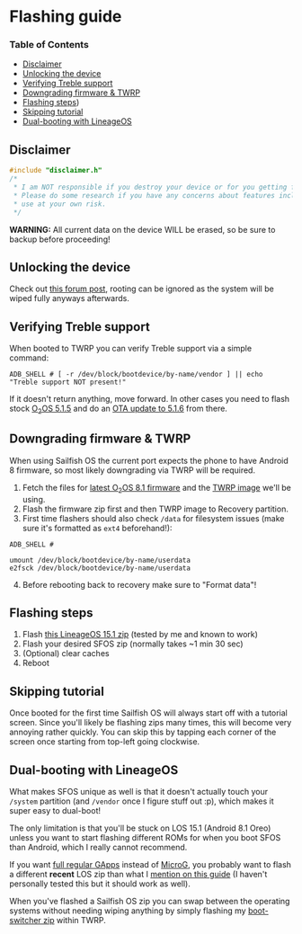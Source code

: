 # Flashing guide

### Table of Contents
* [Disclaimer](#disclaimer)
* [Unlocking the device](#unlocking-the-device)
* [Verifying Treble support](#verifying-treble-support)
* [Downgrading firmware & TWRP](#downgrading-firmware-twrp)
* [Flashing steps](#flashing-steps))
* [Skipping tutorial](#skipping-tutorial)
* [Dual-booting with LineageOS](#dual-booting-with-lineageos)

## Disclaimer

```cpp
#include "disclaimer.h"
/*
 * I am NOT responsible if you destroy your device or for you getting fired because the alarm app failed.
 * Please do some research if you have any concerns about features included in this port and as always:
 * use at your own risk.
 */
 ```

**WARNING:** All current data on the device WILL be erased, so be sure to backup before proceeding!

## Unlocking the device

Check out [this forum post](https://forums.oneplus.com/threads/guide-oneplus-5-how-to-unlock-bootloader-flash-twrp-root-nandroid-efs-backup-and-more.548216/), rooting can be ignored as the system will be wiped fully anyways afterwards.

## Verifying Treble support

When booted to TWRP you can verify Treble support via a simple command:
```
ADB_SHELL # [ -r /dev/block/bootdevice/by-name/vendor ] || echo "Treble support NOT present!"
```
If it doesn't return anything, move forward. In other cases you need to flash stock [O<sub>2</sub>OS 5.1.5](https://otafsg.h2os.com/patch/amazone2/GLO/OnePlus5Oxygen/OnePlus5Oxygen_23.J.38_GLO_038_1808082017/OnePlus5Oxygen_23_OTA_038_all_1808082017_ebb1d69f37.zip) and do an [OTA update to 5.1.6](http://otafsg1.h2os.com/patch/amazone2/GLO/OnePlus5Oxygen/OnePlus5Oxygen_23.J.39_GLO_039_1810091237/OnePlus5Oxygen_23_OTA_039_all_1810091237_160b.zip) from there.

## Downgrading firmware & TWRP<a name="downgrading-firmware-twrp"></a>

When using Sailfish OS the current port expects the phone to have Android 8 firmware, so most likely downgrading via TWRP will be required.

1. Fetch the files for [latest O<sub>2</sub>OS 8.1 firmware](https://sourceforge.net/projects/cheeseburgerdumplings/files/15.1/cheeseburger/firmware/firmware_5.1.7_oneplus5.zip/download) and the [TWRP image](https://sourceforge.net/projects/cheeseburgerdumplings/files/15.1/cheeseburger/recovery/twrp-3.2.1-0-20180414-codeworkx-cheeseburger.img/download) we'll be using.
2. Flash the firmware zip first and then TWRP image to Recovery partition.
3. First time flashers should also check `/data` for filesystem issues (make sure it's formatted as `ext4` beforehand!):
```
ADB_SHELL #

umount /dev/block/bootdevice/by-name/userdata
e2fsck /dev/block/bootdevice/by-name/userdata
```
4. Before rebooting back to recovery make sure to "Format data"!

## Flashing steps

1. Flash [this LineageOS 15.1 zip](https://download.lineage.microg.org/cheeseburger/lineage-15.1-20190225-microG-cheeseburger.zip) (tested by me and known to work)
2. Flash your desired SFOS zip (normally takes ~1 min 30 sec)
3. (Optional) clear caches
4. Reboot

## Skipping tutorial

Once booted for the first time Sailfish OS will always start off with a tutorial screen. Since you'll likely be flashing zips many times, this will become very annoying rather quickly. You can skip this by tapping each corner of the screen once starting from top-left going clockwise.

## Dual-booting with LineageOS

What makes SFOS unique as well is that it doesn't actually touch your `/system` partition (and `/vendor` once I figure stuff out :p), which makes it super easy to dual-boot!

The only limitation is that you'll be stuck on LOS 15.1 (Android 8.1 Oreo) unless you want to start flashing different ROMs for when you boot SFOS than Android, which I really cannot recommend.

If you want [full regular GApps](https://opengapps.org/) instead of [MicroG](https://microg.org/), you probably want to flash a different **recent** LOS zip than what I [mention on this guide](#flashing-zips) (I haven't personally tested this but it should work as well).

When you've flashed a Sailfish OS zip you can swap between the operating systems without needing wiping anything by simply flashing my [boot-switcher zip](https://git.io/fjPUq) within TWRP.

